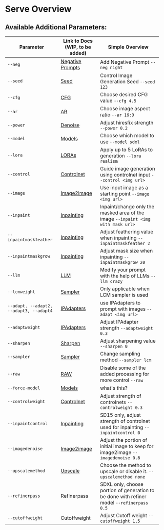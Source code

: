 # Serve Overview

## Available Additional Parameters:

| Parameter             | Link to Docs (WIP, to be added)                                  | Simple Overview                    |
|-----------------------|-----------------------------------------------|------------------------------------|
| `--neg`               | [Negative Prompts](../../Parameters/negative_prompt/negative_prompt.md)  | Add Negative Prompt `--neg night`                   |
| `--seed`              | [Seed](../../Parameters/seed/seed.md)               | Control Image Generation Seed `--seed 123`                   |
| `--cfg`               | [CFG](../../Parameters/cfg/cfg.md)                 | Choose desired CFG value `--cfg 4.5`                   |
| `--ar`                | [AR](../../Parameters/aspect_ratio/aspect_ratio.md)                   | Choose image aspect ratio `--ar 16:9`                   |
| `--power`             | [Denoise](../../Parameters/denoise/denoise.md)             | Adjust hiresfix strength `--power 0.2`                   |
| `--model`             | [Models](../../Parameters/model/model.md)             | Choose which model to use `--model sdxl`                   |
| `--lora`              | [LORAs](../../Parameters/lora/lora.md)               | Apply up to 5 LoRAs to generation `--lora realism`                   |
| `--control`           | [Controlnet](../../Parameters/control/control.md)         | Guide image generation using controlnet input `--control <img url>`                   |
| `--image`             | [Image2image](../../Parameters/img2img/img2img.md)             | Use input image as a starting point `--image <img url>`                   |
| `--inpaint`           | [Inpainting](../../Parameters/inpaint/inpaint.md)         | Inpaint/change only the masked area of the image `--inpaint <img with mask url>`                   |
| `--inpaintmaskfeather`| [Inpainting](../../Parameters/inpaint/inpaint.md) | Adjust feathering value when inpainting `--inpaintmaskfeather 2`               |
| `--inpaintmaskgrow`   | [Inpainting](../../Parameters/inpaint/inpaint.md)     | Adjust mask size when inpainting `--inpaintmaskgrow 20`               |
| `--llm`               | [LLM](../../Parameters/llm/llm.md)                 | Modify your prompt with the help of LLMs `--llm crazy`                   |
| `--lcmweight`         | [Sampler](../../Parameters/sampler/sampler.md)     | Only applicable when LCM sampler is used                   |
| `--adapt, --adapt2, --adapt3, --adapt4` | [IPAdapters](../../Parameters/adapt/adapt.md) | use IPAdapters to prompt with images `--adapt <img url>`          |
| `--adaptweight`       | [IPAdapters](../../Parameters/adapt/adapt.md) | Adjust IPAdapter strength `--adaptweight 0.3`                   |
| `--sharpen`           | [Sharpen](../../Parameters/sharpen/sharpen.md)         | Adjust sharpening value `--sharpen 0`                   |
| `--sampler`           | [Sampler](../../Parameters/sampler/sampler.md)         | Change sampling method `--sampler lcm`                   |
| `--raw`               | [RAW](../../Parameters/raw/raw.md)                 | Disable some of the added processing for more control `--raw`                   |
| `--force-model`       | [Models](../../Parameters/model/model.md)  | what's this?                   |
| `--controlweight`     | [Controlnet](../../Parameters/control/control.md) | Adjust strength of controlnets `--controlweight 0.3`               |
| `--inpaintcontrol`    | [Inpainting](../../Parameters/inpaint/inpaint.md) | SD15 only, adjust strength of controlnet used for inpainting `--inpaintcontrol 0`               |
| `--imagedenoise`      | [Image2image](../../Parameters/img2img/img2img.md)    | Adjust the portion of initial image to keep for image2image `--imagedenoise 0.8`               |
| `--upscalemethod`     | [Upscale](../../Parameters/upscale_method/upscale_method.md) | Choose the method to upscale or disable it. `--upscalemethod none`               |
| `--refinerpass`       | Refinerpass | SDXL only, choose portion of generation to be done with refiner model `--refinerpass 0.5`                   |
| `--cutoffweight`       | Cutoffweight | Adjust Cutoff weight `--cutoffweight 1.5`                   |

